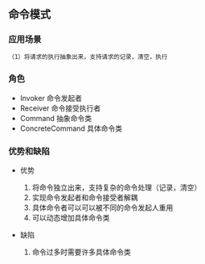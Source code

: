 ## 命令模式

[命令模式]: https://blog.csdn.net/zhwyj1019/article/details/79758057



### 应用场景

```reStructuredText
（1）将请求的执行抽象出来，支持请求的记录，清空，执行
```

### 角色
- Invoker 命令发起者
- Receiver 命令接受执行者
- Command 抽象命令类
- ConcreteCommand 具体命令类

### 优势和缺陷

- 优势
  
  1. 将命令独立出来，支持复杂的命令处理（记录，清空）
  2. 实现命令发起者和命令接受者解耦
  3. 具体命令者可以可以被不同的命令发起人重用
  4. 可以动态增加具体命令类
- 缺陷
  1. 命令过多时需要许多具体命令类










